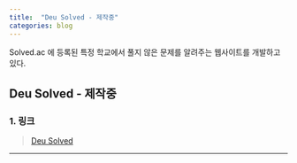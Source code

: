 ```yaml
---
title:  "Deu Solved - 제작중"
categories: blog
---
```


Solved.ac 에 등록된 특정 학교에서 풀지 않은 문제를 알려주는 웹사이트를 개발하고 있다. 

## Deu Solved - 제작중

### 1. 링크
> [Deu Solved](https://deusolved.vercel.app)

- - -
